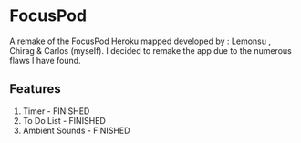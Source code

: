 # FocusPod
A remake of the FocusPod Heroku mapped developed by : Lemonsu , Chirag & Carlos (myself).
I decided to remake the app due to the numerous flaws I have found.

## Features 
1. Timer - FINISHED
2. To Do List - FINISHED 
3. Ambient Sounds - FINISHED

